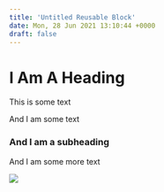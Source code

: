 ```yaml
---
title: 'Untitled Reusable Block'
date: Mon, 28 Jun 2021 13:10:44 +0000
draft: false
---
```


I Am A Heading
==============

This is some text

And I am some text

### And I am a subheading

And I am some more text

[![](https://www.main-vision.com/richard/blog/wp-content/uploads/2021/06/img_5673-1024x768.jpg)](https://www.main-vision.com/richard/blog/wp-content/uploads/2021/06/img_5673-scaled.jpg)